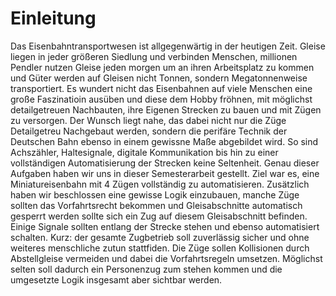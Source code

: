 # Einleitung

Das Eisenbahntransportwesen ist allgegenwärtig in der heutigen Zeit. Gleise liegen in jeder größeren Siedlung und verbinden Menschen, millionen Pendler
nutzen Gleise jeden morgen um an ihren Arbeitsplatz zu kommen und Güter werden auf Gleisen nicht Tonnen, sondern Megatonnenweise transportiert. Es wundert nicht das Eisenbahnen auf viele Menschen eine große Faszinatioin ausüben und diese dem Hobby fröhnen, mit möglichst detailgetreuen Nachbauten, ihre Eigenen Strecken zu bauen und mit Zügen zu versorgen. Der Wunsch liegt nahe, das dabei nicht nur die Züge Detailgetreu Nachgebaut werden, sondern die perifäre Technik der Deutschen Bahn ebenso in einem gewissne Maße abgebildet wird. So sind Achszähler, Haltesignale, digitale Kommunikation bis hin zu einer vollständigen Automatisierung der Strecken keine Seltenheit. Genau dieser Aufgaben haben wir uns in dieser Semesterarbeit gestellt. Ziel war es, eine Miniatureisenbahn mit 4 Zügen vollständig zu automatisieren. Zusätzlich haben wir beschlossen eine gewisse Logik einzubauen, manche Züge sollten das Vorfahrtsrecht bekommen und Gleisabschnitte automatisch gesperrt werden sollte sich ein Zug auf diesem Gleisabschnitt befinden. Einige Signale sollten entlang der Strecke stehen und ebenso automatisiert schalten. Kurz: der gesamte Zugbetrieb soll zuverlässig sicher und ohne weiteres menschliche zutun stattfiden. Die Züge sollen Kollisionen durch Abstellgleise vermeiden und dabei die Vorfahrtsregeln umsetzen. Möglichst selten soll dadurch ein Personenzug zum stehen kommen und die umgesetzte Logik insgesamt aber sichtbar werden. 
